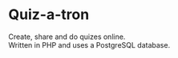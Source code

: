 Quiz-a-tron
===========
Create, share and do quizes online.  
Written in PHP and uses a PostgreSQL database.
